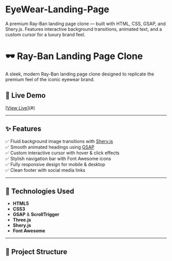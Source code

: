 # EyeWear-Landing-Page
 A premium Ray-Ban landing page clone — built with HTML, CSS, GSAP, and Shery.js. Features interactive background transitions, animated text, and a custom cursor for a luxury brand feel.
# 🕶️ Ray-Ban Landing Page Clone

A sleek, modern Ray-Ban landing page clone designed to replicate the premium feel of the iconic eyewear brand.

## 🚀 Live Demo

[[View Live](https://rayban-luxurypage.vercel.app/)](#) <!-- Replace with your deployed link, e.g., GitHub Pages or Netlify -->

---

## ✨ Features

✅ Fluid background image transitions with [Shery.js](https://sheryjs.com/)  
✅ Smooth animated headings using [GSAP](https://greensock.com/gsap/)  
✅ Custom interactive cursor with hover & click effects  
✅ Stylish navigation bar with Font Awesome icons  
✅ Fully responsive design for mobile & desktop  
✅ Clean footer with social media links

---

## 📌 Technologies Used

- **HTML5**
- **CSS3**
- **GSAP** & **ScrollTrigger**
- **Three.js**
- **Shery.js**
- **Font Awesome**

---

## 📂 Project Structure

